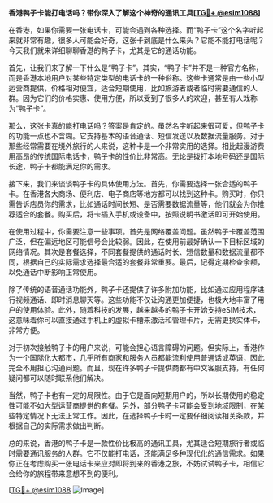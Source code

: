 **香港鸭子卡能打电话吗？带你深入了解这个神奇的通讯工具[[TG💪+ @esim1088](https://t.me/s/esim1088)]**

在香港，如果你需要一张电话卡，可能会遇到各种选择。而“鸭子卡”这个名字听起来就非常有趣，很多人可能会好奇，这张卡到底是什么来头？它能不能打电话呢？今天我们就来详细聊聊香港的鸭子卡，尤其是它的通话功能。

首先，让我们来了解一下什么是“鸭子卡”。其实，“鸭子卡”并不是一种官方名称，而是香港本地用户对某些特定类型的电话卡的一种俗称。这些卡通常是由一些小型运营商提供，价格相对便宜，适合短期使用，比如旅游者或者临时需要通信的人群。因为它们的价格实惠、使用方便，所以受到了很多人的欢迎，甚至有人戏称为“鸭子卡”。

那么，这张卡真的能打电话吗？答案是肯定的。虽然名字听起来很可爱，但鸭子卡的功能一点也不含糊。它支持基本的语音通话、短信发送以及数据流量服务。对于那些经常需要在境外旅行的人来说，这种卡是一个非常实用的选择。相比起漫游费用高昂的传统国际电话卡，鸭子卡的性价比非常高。无论是拨打本地号码还是国际长途，鸭子卡都能满足你的需求。

接下来，我们来谈谈鸭子卡的具体使用方法。首先，你需要选择一张合适的鸭子卡。在香港各大商场、便利店、电子商店等地方都可以找到这种卡。购买时，你只需告诉店员你的需求，比如通话时间长短、是否需要数据流量等，他们就会为你推荐适合的套餐。购买后，将卡插入手机或设备中，按照说明书激活即可开始使用。

在使用过程中，你需要注意一些事项。首先是网络覆盖问题。虽然鸭子卡覆盖范围广泛，但在偏远地区可能信号会比较弱。因此，在使用前最好确认一下目标区域的网络情况。其次是套餐选择，不同套餐提供的通话时长、短信数量和数据流量都不同，根据自己的实际需求选择最合适的套餐非常重要。最后，记得定期检查余额，以免通话中断影响正常使用。

除了传统的语音通话功能外，鸭子卡还提供了许多附加功能，比如通过应用程序进行视频通话、即时消息聊天等。这些功能不仅让沟通更加便捷，也极大地丰富了用户的使用体验。此外，随着科技的发展，越来越多的鸭子卡开始支持eSIM技术，这意味着你可以直接通过手机上的虚拟卡槽来激活和管理卡片，无需更换实体卡，非常方便。

对于初次接触鸭子卡的用户来说，可能会担心语言障碍的问题。但实际上，香港作为一个国际化大都市，几乎所有商家和服务人员都能流利使用普通话或英语，因此完全不用担心沟通问题。而且，现在许多鸭子卡提供商都有中文客服支持，有任何疑问都可以随时联系他们解决。

当然，鸭子卡也有一定的局限性。由于它是面向短期用户的，所以长期使用的稳定性可能不如大型运营商提供的套餐。另外，部分鸭子卡可能会受到地域限制，在某些特定情况下无法正常工作。因此，在选择鸭子卡时一定要仔细阅读相关条款，并根据自己的实际需求做出判断。

总的来说，香港的鸭子卡是一款性价比极高的通讯工具，尤其适合短期旅行者或临时需要通讯服务的人群。它不仅能打电话，还能满足多种现代化的通信需求。如果你正在考虑购买一张电话卡来应对即将到来的香港之旅，不妨试试鸭子卡，相信它会给你的旅程带来意想不到的便利。

[[TG💪+ @esim1088](https://t.me/s/esim1088) ![Image](https://i.postimg.cc/4NQfJmqS/Snipaste-2025-05-13-00-14-12.png)]
